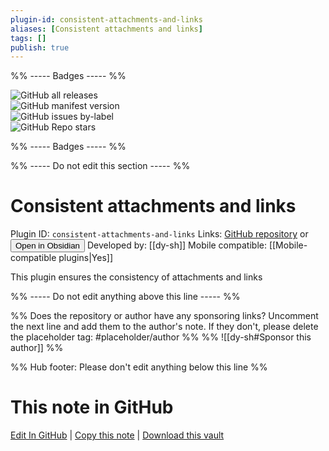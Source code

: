 ```yaml
---
plugin-id: consistent-attachments-and-links
aliases: [Consistent attachments and links]
tags: []
publish: true
---
```


%% ----- Badges ----- %%

![GitHub all releases](https://img.shields.io/github/downloads/dy-sh/obsidian-consistent-attachments-and-links/total?color=573E7A&logo=github&style=for-the-badge)  
![GitHub manifest version](https://img.shields.io/github/manifest-json/v/dy-sh/obsidian-consistent-attachments-and-links?color=573E7A&logo=github&style=for-the-badge)  
![GitHub issues by-label](https://img.shields.io/github/issues/dy-sh/obsidian-consistent-attachments-and-links/help%20wanted?color=573E7A&logo=github&style=for-the-badge)  
![GitHub Repo stars](https://img.shields.io/github/stars/dy-sh/obsidian-consistent-attachments-and-links?color=573E7A&logo=github&style=for-the-badge)

%% ----- Badges ----- %%

%% ----- Do not edit this section ----- %%

# Consistent attachments and links

Plugin ID: `consistent-attachments-and-links`
Links: [GitHub repository](https://github.com/dy-sh/obsidian-consistent-attachments-and-links) or [<button id=HH>Open in Obsidian</button>](obsidian://show-plugin?id=consistent-attachments-and-links)
Developed by: [[dy-sh]]
Mobile compatible: [[Mobile-compatible plugins|Yes]]

This plugin ensures the consistency of attachments and links

%% ----- Do not edit anything above this line ----- %%

%% Does the repository or author have any sponsoring links? Uncomment the next line and add them to the author's note. If they don't, please delete the placeholder tag: #placeholder/author %%
%% ![[dy-sh#Sponsor this author]] %%

%% Hub footer: Please don't edit anything below this line %%

# This note in GitHub

<span class="git-footer">[Edit In GitHub](https://github.dev/obsidian-community/obsidian-hub/blob/main/02%20-%20Community%20Expansions/02.05%20All%20Community%20Expansions/Plugins/consistent-attachments-and-links.md "git-hub-edit-note") | [Copy this note](https://raw.githubusercontent.com/obsidian-community/obsidian-hub/main/02%20-%20Community%20Expansions/02.05%20All%20Community%20Expansions/Plugins/consistent-attachments-and-links.md "git-hub-copy-note") | [Download this vault](https://github.com/obsidian-community/obsidian-hub/archive/refs/heads/main.zip "git-hub-download-vault") </span>
